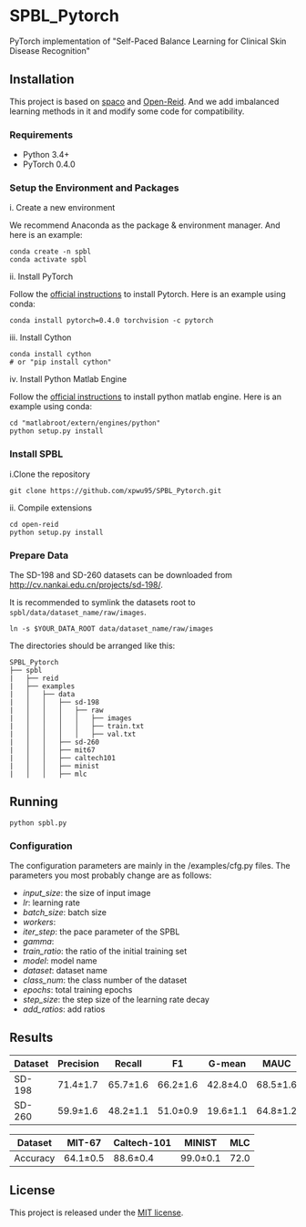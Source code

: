# SPBL_Pytorch
PyTorch implementation of "Self-Paced Balance Learning for Clinical Skin Disease Recognition"

## Installation
This project is based on [spaco](https://github.com/Flowerfan/open-reid) and [Open-Reid](https://github.com/Cysu/open-reid.git). And we add imbalanced learning methods in it and modify some code for compatibility.

### Requirements
- Python 3.4+
- PyTorch 0.4.0

### Setup the Environment and Packages
i. Create a new environment

We recommend Anaconda as the package & environment manager. And here is an example:
```shell
conda create -n spbl
conda activate spbl
```

ii. Install PyTorch

Follow the [official instructions](https://pytorch.org/) to install Pytorch. Here is an example using conda:
```shell
conda install pytorch=0.4.0 torchvision -c pytorch
```

iii. Install Cython

```shell
conda install cython 
# or "pip install cython"
```

iv. Install Python Matlab Engine

Follow the [official instructions](https://www.mathworks.com/help/matlab/matlab-engine-for-python.html) to install python matlab engine. Here is an example using conda:
```shell
cd "matlabroot/extern/engines/python"
python setup.py install
```

### Install SPBL
i.Clone the repository
```shell
git clone https://github.com/xpwu95/SPBL_Pytorch.git
```
ii. Compile extensions
```shell
cd open-reid
python setup.py install
```

### Prepare Data

The SD-198 and SD-260 datasets can be downloaded from http://cv.nankai.edu.cn/projects/sd-198/.

It is recommended to symlink the datasets root to `spbl/data/dataset_name/raw/images`.
```
ln -s $YOUR_DATA_ROOT data/dataset_name/raw/images
```
The directories should be arranged like this:
```
SPBL_Pytorch
├──	spbl
|	├── reid
|	├── examples
|	│   ├── data
|	│   │   ├── sd-198
|	│   │   │   ├── raw
|	│   │   │   │   ├── images
|	│   │   │   │   ├── train.txt
|	│   │   │   │   ├── val.txt
|	│   │   ├── sd-260
|	│   │   ├── mit67
|	│   │   ├── caltech101
|	│   │   ├── minist
|	│   │   ├── mlc
```


## Running
```shell
python spbl.py
```

### Configuration
The configuration parameters are mainly in the /examples/cfg.py files. The parameters you most probably change are as follows:

- *input_size*: the size of input image
- *lr*: learning rate
- *batch_size*: batch size
- *workers*: 
- *iter_step*: the pace parameter of the SPBL
- *gamma*: 
- *train_ratio*: the ratio of the initial training set
- *model*: model name
- *dataset*: dataset name
- *class_num*: the class number of the dataset
- *epochs*: total training epochs
- *step_size*: the step size of the learning rate decay
- *add_ratios*: add ratios

## Results

Dataset | Precision | Recall | F1 | G-mean | MAUC | Accuracy
-- | -- | -- | -- | -- | -- | --
SD-198 | 71.4±1.7 | 65.7±1.6 | 66.2±1.6 | 42.8±4.0 | 68.5±1.6 | 67.8±1.8
SD-260 | 59.9±1.6 | 48.2±1.1 | 51.0±0.9 | 19.6±1.1 | 64.8±1.2 | 65.1±0.8

Dataset | MIT-67 | Caltech-101 | MINIST | MLC 
-- | -- | -- | -- | --
Accuracy | 64.1±0.5 | 88.6±0.4 | 99.0±0.1 | 72.0

## License
This project is released under the [MIT license](https://github.com/libuyu/GHM_Detection/blob/master/LICENSE).


